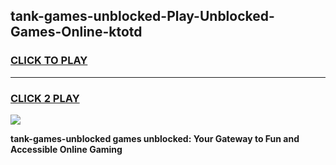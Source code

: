 
## tank-games-unblocked-Play-Unblocked-Games-Online-ktotd
<h3>
<a href="https://premium76.site?title=tank-games-unblocked&ref=25A">CLICK TO PLAY</a></h3>
<hr>

<h3>
<a href="https://premium76.site?title=tank-games-unblocked&ref=25A">CLICK 2 PLAY</a>
  
</h3>

<a href="https://premium76.site?title=tank-games-unblocked&ref=25A"><img src="https://clearcache.store/games.png"></a>


**tank-games-unblocked games unblocked: Your Gateway to Fun and Accessible Online Gaming**
